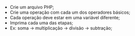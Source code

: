 * Crie um arquivo PHP; 
* Crie uma operação com cada um dos operadores básicos;
* Cada operação deve estar em uma variável diferente;
* Imprima cada uma das etapas;
* Ex: soma -> multiplicação -> divisão -> subtração;